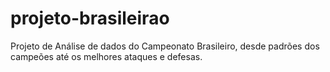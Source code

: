 # projeto-brasileirao
Projeto de Análise de dados do Campeonato Brasileiro,  desde padrões dos campeões até os melhores ataques e defesas.
